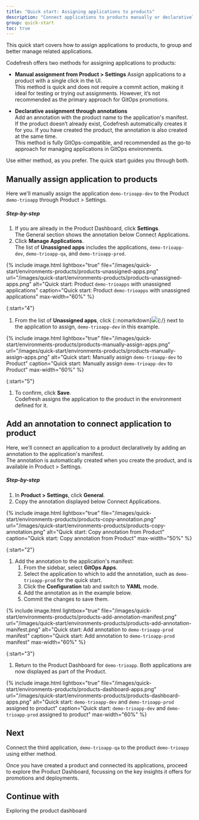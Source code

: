 ```yaml
---
title: "Quick start: Assigning applications to products"
description: "Connect applications to products manually or declaratively"
group: quick-start
toc: true
---
```


This quick start covers how to assign applications to products, to group and better manage related applications.

Codefresh offers two methods for assigning applications to products:
* **Manual assignment from **Product > Settings****
  Assign applications to a product with a single click in the UI.  
  This method is quick and does not require a commit action, making it ideal for testing or trying out assignments. However, it’s not recommended as the primary approach for GitOps promotions.

  
* **Declarative assignment through annotations**  
  Add an annotation with the product name to the application's manifest. 
  If the product doesn’t already exist, Codefresh automatically creates it for you. If you have created the product, the annotation is also created at the same time.  
  This method is fully GitOps-compatible, and recommended as the go-to approach for managing applications in GitOps environments.
  

Use either method, as you prefer. The quick start guides you through both. 

## Manually assign application to products
Here we'll manually assign the application `demo-trioapp-dev` to the Product `demo-trioapp` through Product > Settings. 

##### Step-by-step
1. If you are already in the Product Dashboard, click **Settings**.  
  The General section shows the annotation below Connect Applications.
1. Click **Manage Applications**.  
  The list of **Unassigned apps** includes the applications, `demo-trioapp-dev`, `demo-trioapp-qa`, and `demo-trioapp-prod`.

{% include 
	image.html 
	lightbox="true" 
	file="/images/quick-start/environments-products/products-unassigned-apps.png" 
	url="/images/quick-start/environments-products/products-unassigned-apps.png" 
	alt="Quick start: Product `demo-trioapps` with unassigned applications" 
	caption="Quick start: Product `demo-trioapps` with unassigned applications"
  max-width="60%" 
%}

{:start="4"}
1. From the list of **Unassigned apps**, click {::nomarkdown}<img src="../../../../images/icons/runtime-topology-add-cluster.png?display=inline-block">{:/} next to the application to assign, `demo-trioapp-dev` in this example.


{% include 
	image.html 
	lightbox="true" 
	file="/images/quick-start/environments-products/products-manually-assign-apps.png" 
	url="/images/quick-start/environments-products/products-manually-assign-apps.png" 
	alt="Quick start: Manually assign `demo-trioapp-dev` to Product" 
	caption="Quick start: Manually assign `demo-trioapp-dev` to Product"
  max-width="60%" 
%}

{:start="5"}
1. To confirm, click **Save**.  
  Codefresh assigns the application to the product in the environment defined for it.



## Add an annotation to connect application to product
Here, we'll connect an application to a product declaratively by adding an annotation to the application's manifest.  
The annotation is automatically created when you create the product, and is available in Product > Settings.

##### Step-by-step
1. In **Product > Settings**, click **General**.  
1. Copy the annotation displayed below Connect Applications.


{% include 
	image.html 
	lightbox="true" 
	file="/images/quick-start/environments-products/products-copy-annotation.png" 
	url="/images/quick-start/environments-products/products-copy-annotation.png" 
	alt="Quick start: Copy annotation from Product" 
	caption="Quick start: Copy annotation from Product"
  max-width="50%" 
%}

{:start="2"}
1. Add the annotation to the application's manifest:
    1. From the sidebar, select **GitOps Apps**.
    1. Select the application to which to add the annotation, such as `demo-trioapp-prod` for the quick start.
    1. Click the **Configuration** tab and switch to **YAML** mode.
    1. Add the annotation as in the example below.
    1. Commit the changes to save them.

{% include 
	image.html 
	lightbox="true" 
	file="/images/quick-start/environments-products/products-add-annotation-manifest.png" 
	url="/images/quick-start/environments-products/products-add-annotation-manifest.png" 
	alt="Quick start: Add annotation to `demo-trioapp-prod` manifest" 
	caption="Quick start: Add annotation to `demo-trioapp-prod` manifest"
  max-width="60%" 
%}

{:start="3"}
1. Return to the Product Dashboard for `demo-trioapp`.
  Both applications are now displayed as part of the Product.

{% include 
	image.html 
	lightbox="true"
	file="/images/quick-start/environments-products/products-dashboard-apps.png" 
	url="/images/quick-start/environments-products/products-dashboard-apps.png" 
	alt="Quick start: `demo-trioapp-dev` and `demo-trioapp-prod` assigned to product" 
	caption="Quick start: `demo-trioapp-dev` and `demo-trioapp-prod` assigned to product"
  max-width="60%" 
%}

## Next
Connect the third application, `demo-trioapp-qa` to the product `demo-trioapp` using either method.

Once you have created a product and connected its applications, proceed to explore the Product Dashboard, focussing on the key insights it offers for promotions and deployments.

## Continue with 
Exploring the product dashboard 